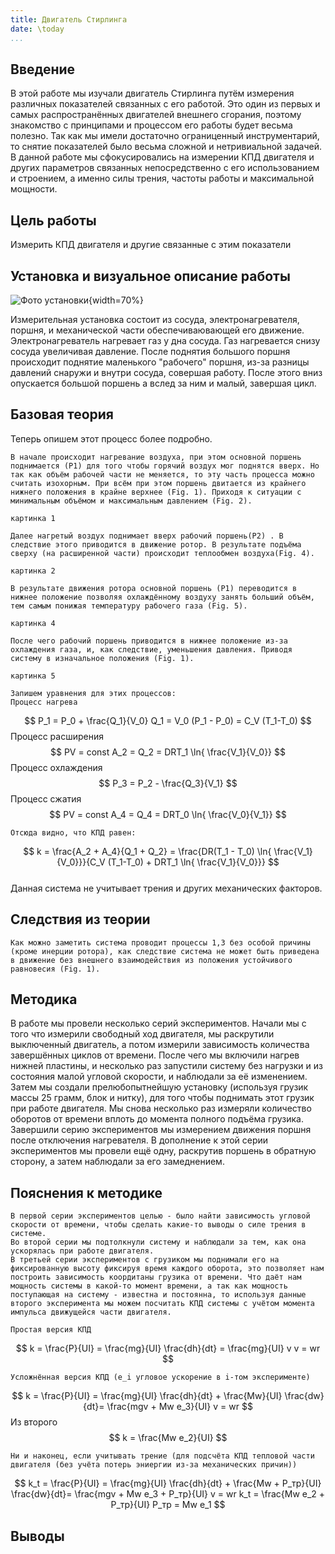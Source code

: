 ```yaml
---
title: Двигатель Стирлинга
date: \today
...
```


## Введение

В этой работе мы изучали двигатель Стирлинга путём измерения различных показателей связанных с его работой. Это один из первых и самых распространённых двигателей внешнего сгорания, поэтому знакомство с принципами и процессом его работы будет весьма полезно. Так как мы имели достаточно ограниценный инструментарий, то снятие показателей было весьма сложной и нетривиальной задачей. В данной работе мы сфокусировались на измерении КПД двигателя и других параметров связанных непосредственно с его использованием и строением, а именно силы трения, частоты работы и максимальной мощности.

## Цель работы

Измерить КПД двигателя и другие связанные с этим показатели

## Установка и визуальное описание работы

![Фото установки](images_src/PVах_какой_двигаТель_из_приоры.png){width=70%}

Измерительная установка состоит из сосуда, электронагревателя, поршня, и механической части обеспечиваювающей его движение. Электронагреватель нагревает газ у дна сосуда. Газ нагревается снизу сосуда увеличивая давление. После поднятия большого поршня происходит поднятие маленького "рабочего" поршня, из-за разницы давлений снаружи и внутри сосуда, совершая работу. После этого вниз опускается большой поршень а вслед за ним и малый, завершая цикл.

## Базовая теория 

Теперь опишем этот процесс более подробно. 
	
	В начале происходит нагревание воздуха, при этом основной поршень поднимается (P1) для того чтобы горячий воздух мог поднятся вверх. Но так как объём рабочей части не меняется, то эту часть процесса можно считать изохорным. При всём при этом поршень двитается из крайнего нижнего положения в крайне верхнее (Fig. 1). Приходя к ситуации с минимальным объёмом и максимальным давлением (Fig. 2).

	картинка 1

	Далее нагретый воздух поднимает вверх рабочий поршень(P2) . В следствие этого приводится в движение ротор. В результате подъёма сверху (на расширенной части) происходит теплообмен воздуха(Fig. 4).

	картинка 2

	В результате движения ротора основной поршень (P1) переводится в нижнее положение позволяя охлаждённому воздуху занять больший объём, тем самым понижая температуру рабочего газа (Fig. 5).

	картинка 4

	После чего рабочий поршень приводится в нижнее положение из-за охлаждения газа, и, как следствие, уменьшения давления. Приводя систему в изначальное положения (Fig. 1).

	картинка 5

	Запишем уравнения для этих процессов:
	Процесс нагрева
$$
P_1 = P_0 + \frac{Q_1}{V_0} 
Q_1 = V_0 (P_1 - P_0) = C_V (T_1-T_0)
$$
	Процесс расширения
$$
PV = const
A_2 = Q_2 = DRT_1 \ln{ \frac{V_1}{V_0}}
$$
	Процесс охлаждения
$$
P_3 = P_2 - \frac{Q_3}{V_1}
$$
	Процесс сжатия
$$
PV = const
A_4 = Q_4 = DRT_0 \ln{ \frac{V_0}{V_1}}
$$

	Отсюда видно, что КПД равен:
$$
k = \frac{A_2 + A_4}{Q_1 + Q_2} = \frac{DR(T_1 - T_0) \ln{ \frac{V_1}{V_0}}}{C_V (T_1-T_0) + DRT_1 \ln{ \frac{V_1}{V_0}}}
$$	
	Данная система не учитывает трения и других механических факторов.

## Следствия из теории
	
	Как можно заметить система проводит процессы 1,3 без особой причины (кроме инерции ротора), как следствие система не может быть приведена в движение без внешнего взаимодействия из положения устойчивого равновесия (Fig. 1).
		
## Методика

В работе мы провели несколько серий экспериментов. Начали мы с того что измерили свободный ход двигателя, мы раскрутили выключенный двигатель, а потом измерили зависимость количества завершённых циклов от времени. После чего мы включили нагрев нижней пластины, и несколько раз запустили систему без нагрузки и из состояния малой угловой скорости, и наблюдали за её изменением. Затем мы создали прелюбопытнейшую установку (используя грузик массы 25 грамм, блок и нитку), для того чтобы поднимать этот грузик при работе двигателя. Мы снова несколько раз измеряли количество оборотов от времени вплоть до момента полного подъёма грузика. Завершили серию экспериментов мы измерением движения поршня после отключения нагревателя. 
В дополнение к этой серии экспериментов мы провели ещё одну, раскрутив поршень в обратную сторону, а затем наблюдали за его замеднением.

## Пояснения к методике 
	В первой серии экспериментов целью - было найти зависимость угловой скорости от времени, чтобы сделать какие-то выводы о силе трения в системе.
	Во второй серии мы подтолкнули систему и наблюдали за тем, как она ускорялась при работе двигателя.
	В третьей серии экспериментов с грузиком мы поднимали его на фиксированную высоту фиксируя время каждого оборота, это позволяет нам построить зависимость коордитаны грузика от времени. Что даёт нам мощность системы в какой-то момент времени, а так как мощность поступающая на систему - известна и постоянна, то используя данные второго эксперимента мы можем посчитать КПД системы c учётом момента импульса движущейся части двигателя.  

	Простая версия КПД
$$
k = \frac{P}{UI} = \frac{mg}{UI} \frac{dh}{dt} = \frac{mg}{UI} v
v = wr
$$

	Усложнённая версия КПД (e_i угловое ускорение в i-том эксперименте)
$$
k = \frac{P}{UI} = \frac{mg}{UI} \frac{dh}{dt} + \frac{Mw}{UI} \frac{dw}{dt}= \frac{mgv + Mw e_3}{UI}
v = wr
$$
Из второго 
$$
k = \frac{Mw e_2}{UI}
$$

	Ни и наконец, если учитывать трение (для подсчёта КПД тепловой части двигателя (без учёта потерь эниергии из-за механических причин))

$$
k_t = \frac{P}{UI} = \frac{mg}{UI} \frac{dh}{dt} + \frac{Mw + P_тр}{UI} \frac{dw}{dt}= \frac{mgv + Mw e_3 + P_тр}{UI}
v = wr
k_t = \frac{Mw e_2 + P_тр}{UI}
P_тр = Mw e_1
$$


## Выводы

